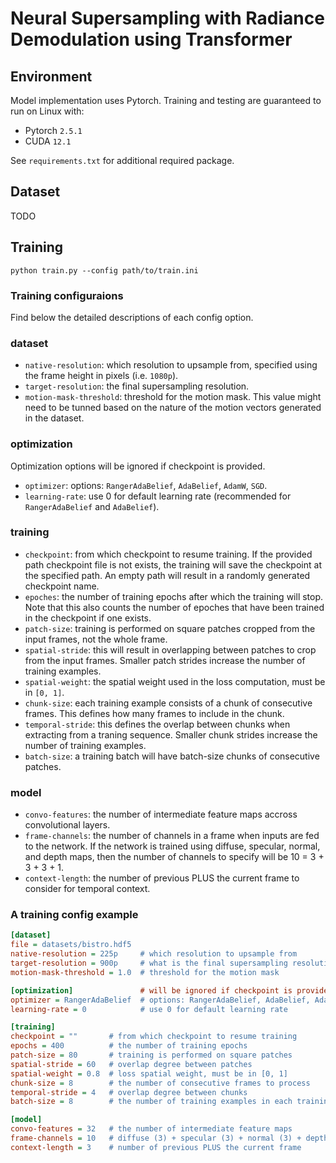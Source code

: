 # Neural Supersampling with Radiance Demodulation using Transformer

## Environment
Model implementation uses Pytorch. Training and testing are guaranteed to run on Linux with:
- Pytorch `2.5.1`
- CUDA `12.1`

See `requirements.txt` for additional required package.

## Dataset
TODO

## Training

```
python train.py --config path/to/train.ini
```

### Training configuraions
Find below the detailed descriptions of each config option.

### dataset
- `native-resolution`: which resolution to upsample from, specified using the frame height in pixels (i.e. `1080p`).
- `target-resolution`: the final supersampling resolution.
- `motion-mask-threshold`: threshold for the motion mask. This value might need to be tunned based on the nature of the
motion vectors generated in the dataset.

### optimization
Optimization options will be ignored if checkpoint is provided.
- `optimizer`: options: `RangerAdaBelief`, `AdaBelief`, `AdamW`, `SGD`.
- `learning-rate`: use 0 for default learning rate (recommended for `RangerAdaBelief` and `AdaBelief`).

### training
- `checkpoint`: from which checkpoint to resume training. If the provided path checkpoint file is not exists, the training
will save the checkpoint at the specified path. An empty path will result in a randomly generated checkpoint name.
- `epoches`: the number of training epochs after which the training will stop. Note that this also counts the number of 
epoches that have been trained in the checkpoint if one exists.
- `patch-size`: training is performed on square patches cropped from the input frames, not the whole frame.
- `spatial-stride`: this will result in overlapping between patches to crop from the input frames. Smaller patch strides 
increase the number of training examples.
- `spatial-weight`: the spatial weight used in the loss computation, must be in `[0, 1]`.
- `chunk-size`: each training example consists of a chunk of consecutive frames. This defines how many frames to include
in the chunk.
- `temporal-stride`: this defines the overlap between chunks when extracting from a traning sequence. Smaller chunk
strides increase the number of training examples.
- `batch-size`: a training batch will have batch-size chunks of consecutive patches.

### model
- `convo-features`: the number of intermediate feature maps accross convolutional layers.
- `frame-channels`: the number of channels in a frame when inputs are fed to the network. If the network is trained 
using diffuse, specular, normal, and depth maps, then the number of channels to specify will be 10 = 3 + 3 + 3 + 1.
- `context-length`: the number of previous PLUS the current frame to consider for temporal context.

### A training config example
```ini
[dataset]
file = datasets/bistro.hdf5
native-resolution = 225p     # which resolution to upsample from
target-resolution = 900p     # what is the final supersampling resolution
motion-mask-threshold = 1.0  # threshold for the motion mask

[optimization]               # will be ignored if checkpoint is provided
optimizer = RangerAdaBelief  # options: RangerAdaBelief, AdaBelief, AdamW, SGD
learning-rate = 0            # use 0 for default learning rate

[training]
checkpoint = ""       # from which checkpoint to resume training
epochs = 400          # the number of training epochs
patch-size = 80       # training is performed on square patches
spatial-stride = 60   # overlap degree between patches
spatial-weight = 0.8  # loss spatial weight, must be in [0, 1]
chunk-size = 8        # the number of consecutive frames to process
temporal-stride = 4   # overlap degree between chunks
batch-size = 8        # the number of training examples in each training batch

[model]
convo-features = 32   # the number of intermediate feature maps
frame-channels = 10   # diffuse (3) + specular (3) + normal (3) + depth (1)
context-length = 3    # number of previous PLUS the current frame
```
